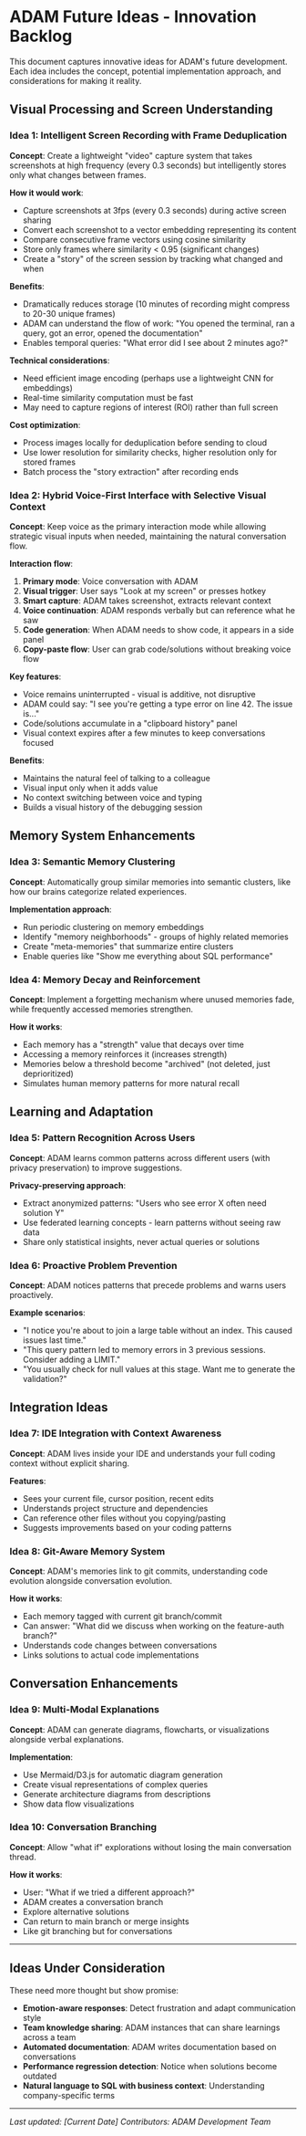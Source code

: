 # ADAM Future Ideas - Innovation Backlog

This document captures innovative ideas for ADAM's future development. Each idea includes the concept, potential implementation approach, and considerations for making it reality.

## Visual Processing and Screen Understanding

### Idea 1: Intelligent Screen Recording with Frame Deduplication
**Concept**: Create a lightweight "video" capture system that takes screenshots at high frequency (every 0.3 seconds) but intelligently stores only what changes between frames.

**How it would work**:
- Capture screenshots at 3fps (every 0.3 seconds) during active screen sharing
- Convert each screenshot to a vector embedding representing its content
- Compare consecutive frame vectors using cosine similarity
- Store only frames where similarity < 0.95 (significant changes)
- Create a "story" of the screen session by tracking what changed and when

**Benefits**:
- Dramatically reduces storage (10 minutes of recording might compress to 20-30 unique frames)
- ADAM can understand the flow of work: "You opened the terminal, ran a query, got an error, opened the documentation"
- Enables temporal queries: "What error did I see about 2 minutes ago?"

**Technical considerations**:
- Need efficient image encoding (perhaps use a lightweight CNN for embeddings)
- Real-time similarity computation must be fast
- May need to capture regions of interest (ROI) rather than full screen

**Cost optimization**:
- Process images locally for deduplication before sending to cloud
- Use lower resolution for similarity checks, higher resolution only for stored frames
- Batch process the "story extraction" after recording ends

### Idea 2: Hybrid Voice-First Interface with Selective Visual Context
**Concept**: Keep voice as the primary interaction mode while allowing strategic visual inputs when needed, maintaining the natural conversation flow.

**Interaction flow**:
1. **Primary mode**: Voice conversation with ADAM
2. **Visual trigger**: User says "Look at my screen" or presses hotkey
3. **Smart capture**: ADAM takes screenshot, extracts relevant context
4. **Voice continuation**: ADAM responds verbally but can reference what he saw
5. **Code generation**: When ADAM needs to show code, it appears in a side panel
6. **Copy-paste flow**: User can grab code/solutions without breaking voice flow

**Key features**:
- Voice remains uninterrupted - visual is additive, not disruptive
- ADAM could say: "I see you're getting a type error on line 42. The issue is..."
- Code/solutions accumulate in a "clipboard history" panel
- Visual context expires after a few minutes to keep conversations focused

**Benefits**:
- Maintains the natural feel of talking to a colleague
- Visual input only when it adds value
- No context switching between voice and typing
- Builds a visual history of the debugging session

## Memory System Enhancements

### Idea 3: Semantic Memory Clustering
**Concept**: Automatically group similar memories into semantic clusters, like how our brains categorize related experiences.

**Implementation approach**:
- Run periodic clustering on memory embeddings
- Identify "memory neighborhoods" - groups of highly related memories
- Create "meta-memories" that summarize entire clusters
- Enable queries like "Show me everything about SQL performance"

### Idea 4: Memory Decay and Reinforcement
**Concept**: Implement a forgetting mechanism where unused memories fade, while frequently accessed memories strengthen.

**How it works**:
- Each memory has a "strength" value that decays over time
- Accessing a memory reinforces it (increases strength)
- Memories below a threshold become "archived" (not deleted, just deprioritized)
- Simulates human memory patterns for more natural recall

## Learning and Adaptation

### Idea 5: Pattern Recognition Across Users
**Concept**: ADAM learns common patterns across different users (with privacy preservation) to improve suggestions.

**Privacy-preserving approach**:
- Extract anonymized patterns: "Users who see error X often need solution Y"
- Use federated learning concepts - learn patterns without seeing raw data
- Share only statistical insights, never actual queries or solutions

### Idea 6: Proactive Problem Prevention
**Concept**: ADAM notices patterns that precede problems and warns users proactively.

**Example scenarios**:
- "I notice you're about to join a large table without an index. This caused issues last time."
- "This query pattern led to memory errors in 3 previous sessions. Consider adding a LIMIT."
- "You usually check for null values at this stage. Want me to generate the validation?"

## Integration Ideas

### Idea 7: IDE Integration with Context Awareness
**Concept**: ADAM lives inside your IDE and understands your full coding context without explicit sharing.

**Features**:
- Sees your current file, cursor position, recent edits
- Understands project structure and dependencies
- Can reference other files without you copying/pasting
- Suggests improvements based on your coding patterns

### Idea 8: Git-Aware Memory System
**Concept**: ADAM's memories link to git commits, understanding code evolution alongside conversation evolution.

**How it works**:
- Each memory tagged with current git branch/commit
- Can answer: "What did we discuss when working on the feature-auth branch?"
- Understands code changes between conversations
- Links solutions to actual code implementations

## Conversation Enhancements

### Idea 9: Multi-Modal Explanations
**Concept**: ADAM can generate diagrams, flowcharts, or visualizations alongside verbal explanations.

**Implementation**:
- Use Mermaid/D3.js for automatic diagram generation
- Create visual representations of complex queries
- Generate architecture diagrams from descriptions
- Show data flow visualizations

### Idea 10: Conversation Branching
**Concept**: Allow "what if" explorations without losing the main conversation thread.

**How it works**:
- User: "What if we tried a different approach?"
- ADAM creates a conversation branch
- Explore alternative solutions
- Can return to main branch or merge insights
- Like git branching but for conversations

---

## Ideas Under Consideration

These need more thought but show promise:

- **Emotion-aware responses**: Detect frustration and adapt communication style
- **Team knowledge sharing**: ADAM instances that can share learnings across a team
- **Automated documentation**: ADAM writes documentation based on conversations
- **Performance regression detection**: Notice when solutions become outdated
- **Natural language to SQL with business context**: Understanding company-specific terms

---

*Last updated: [Current Date]*
*Contributors: ADAM Development Team*